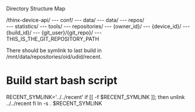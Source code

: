 Directory Structure Map

/thinx-device-api/  --- conf/
					--- data/
					--- data/
					--- repos/					
					--- statistics/
					--- tools/
					--- repositories/	--- {owner_id}/	--- {device_id}/ --- {build_id}/	--- {git_user}/{git_repo}/ --- THIS_IS_THE_GIT_REPOSITORY_PATH

There should be symlink to last build in /mnt/data/repositories/oid/udid/recent.

# Build start bash script

RECENT_SYMLINK='../../recent'
if [[ -f $RECENT_SYMLINK ]]; then
	unlink ../../recent
fi
ln -s . $RECENT_SYMLINK
